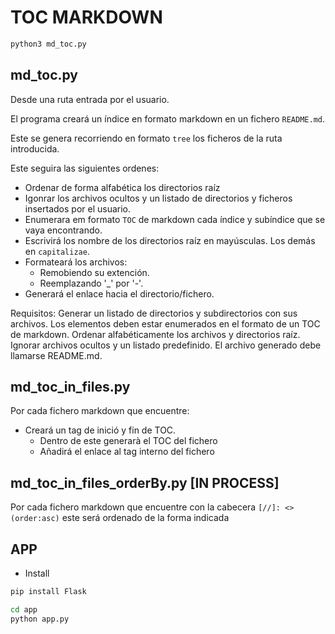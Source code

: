 # TOC MARKDOWN

```python
python3 md_toc.py
```

## md_toc.py

Desde una ruta entrada por el usuario.

El programa creará un índice en formato markdown en un fichero `README.md`.

Este se genera recorriendo en formato `tree` los ficheros de la ruta introducida.

Este seguira las siguientes ordenes:

* Ordenar de forma alfabética los directorios raíz
* Igonrar los archivos ocultos y un listado de directorios y ficheros insertados por el usuario.
* Enumerara em formato `TOC` de markdown cada índice y subíndice que se vaya encontrando.
* Escrivirá los nombre de los directorios raíz en mayúsculas. Los demás en `capitalizae`.
* Formateará los archivos:
  * Remobiendo su extención.
  * Reemplazando '_' por '-'.
* Generará el enlace hacia el directorio/fichero.

Requisitos:
Generar un listado de directorios y subdirectorios con sus archivos.
Los elementos deben estar enumerados en el formato de un TOC de markdown.
Ordenar alfabéticamente los archivos y directorios raíz.
Ignorar archivos ocultos y un listado predefinido.
El archivo generado debe llamarse README.md.


## md_toc_in_files.py

Por cada fichero markdown que encuentre:

* Creará un tag de inició y fin de TOC.
  * Dentro de este generarà el TOC del fichero
  * Añadirá el enlace al tag interno del fichero

 
## md_toc_in_files_orderBy.py [IN PROCESS]

Por cada fichero markdown que encuentre con la cabecera `[//]: <> (order:asc)` este será ordenado de la forma indicada


## APP

* Install
```bash
pip install Flask
```

```bash
cd app
python app.py 
```
